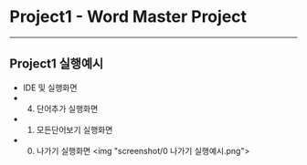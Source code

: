 # Project1 - Word Master Project
----------------
## Project1 실행예시
  + IDE 및 실행화면
  + 4. 단어추가 실행화면
  + 1. 모든단어보기 실행화면
  + 0. 나가기 실행화면
  <img "screenshot/0 나가기 실행예시.png">
